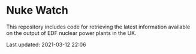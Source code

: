 # Nuke Watch

This repository includes code for retrieving the latest information available on the output of EDF nuclear power plants in the UK.

Last updated: 2021-03-12 22:06